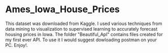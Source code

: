 # Ames_Iowa_House_Prices

This dataset was downloaded from Kaggle. I used various techniques from data mining to visualization to supervised learning to accurately forecast housing prices in Iowa. 
The folder "Beautiful_ApI" contains files created for my first ever API. To use it I would suggest dowloading postman on your PC. 
Enjoy!.
